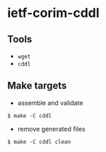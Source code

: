 # ietf-corim-cddl

## Tools

* `wget`
* `cddl`

## Make targets

* assemble and validate
```
$ make -C cddl
```

* remove generated files
```
$ make -C cddl clean
```
